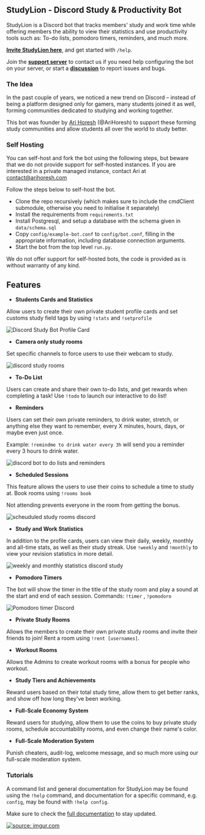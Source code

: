 
## StudyLion - Discord Study & Productivity Bot

StudyLion is a Discord bot that tracks members' study and work time while offering members the ability to view their statistics and use productivity tools such as: To-do lists, pomodoro timers, reminders, and much more.

  

[**Invite StudyLion here**](https://discord.com/oauth2/authorize?client_id=889078613817831495&permissions=8&scope=bot), and get started with `/help`.

Join the [**support server**](https://discord.gg/the-study-lions-780195610154237993) to contact us if you need help configuring the bot on your server, or start a [**discussion**](https://github.com/StudyLions/StudyLion/discussions "disscussion") to report issues and bugs.



### The Idea


In the past couple of years, we noticed a new trend on Discord – instead of being a platform designed only for gamers, many students joined it as well, forming communities dedicated to studying and working together.



This bot was founder by [Ari Horesh](https://www.youtube.com/arihoresh) (@AriHoresh) to support these forming study communities and allow students all over the world to study better.

### Self Hosting

You can self-host and fork the bot using the following steps, but beware that we do not provide support for self-hosted instances. If you are interested in a private managed instance, contact Ari at contact@arihoresh.com

Follow the steps below to self-host the bot.
- Clone the repo recursively (which makes sure to include the cmdClient submodule, otherwise you need to initialise it separately) 
-  Install the requirements from `requirements.txt` 
- Install Postgresql, and setup a database with the schema given in `data/schema.sql` 
-  Copy `config/example-bot.conf` to `config/bot.conf`, filling in the appropriate information, including database connection arguments. 
- Start the bot from the top level `run.py`.

We do not offer support for self-hosted bots, the code is provided as is without warranty of any kind. 

## Features

- **Students Cards and Statistics**

Allow users to create their own private student profile cards and set customs study field tags by using `!stats` and `!setprofile`

![Discord Study Bot Profile Card](https://i.imgur.com/dEZvawb.png)

- **Camera only study rooms**

Set specific channels to force users to use their webcam to study.

![discord study rooms](https://i.imgur.com/rlsH8a6.png)

- **To-Do List**

Users can create and share their own to-do lists, and get rewards when completing a task! Use `!todo` to launch our interactive to do list!

- **Reminders**

Users can set their own private reminders, to drink water, stretch, or anything else they want to remember, every X minutes, hours, days, or maybe even just once. 

Example: `!remindme to drink water every 3h` will send you a reminder every 3 hours to drink water. 

![discord bot to do lists and reminders](https://i.imgur.com/BMFK2gJ.png)

- **Scheduled Sessions**

This feature allows the users to use their coins to schedule a time to study at. Book rooms using `!rooms book`

Not attending prevents everyone in the room from getting the bonus.

![scheuduled study rooms discord](https://i.imgur.com/6dMSqDh.png)

- **Study and Work Statistics**

In addition to the profile cards, users can view their daily, weekly, monthly and all-time stats, as well as their study streak. Use `!weekly` and `!monthly` to view your revision statistics in more detail.

![weekly and monthly statistics discord study](https://i.imgur.com/i7JutEh.png)

- **Pomodoro Timers**

The bot will show the timer in the title of the study room and play a sound at the start and end of each session. 
Commands:  `!timer` , `!pomodoro`

![Pomodoro timer Discord](https://i.imgur.com/UcNXpv3.png)

- **Private Study Rooms**

Allows the members to create their own private study rooms and invite their friends to join! 
Rent a room using `!rent [usernames]`. 

- **Workout Rooms**

Allows the Admins to create workout rooms with a bonus for people who workout.

- **Study Tiers and Achievements**

Reward users based on their total study time, allow them to get better ranks, and show off how long they've been working.


- **Full-Scale Economy System**

Reward users for studying, allow them to use the coins to buy private study rooms, schedule accountability rooms, and even change their name's color.

- **Full-Scale Moderation System**

Punish cheaters, audit-log, welcome message, and so much more using our full-scale moderation system.

### Tutorials

A command list and general documentation for StudyLion may be found using the `!help` command, and documentation for a specific command, e.g. `config`, may be found with `!help config`.

Make sure to check the [full documentation](https://www.notion.so/izabellakis/StudyLion-Bot-Tutorials-f493268fcd12436c9674afef2e151707 "StudyLion Tutorial") to stay updated.

<a href="https://imgur.com/ziPdJGw"><img src="https://i.imgur.com/ziPdJGws.png" title="source: imgur.com" /></a>
